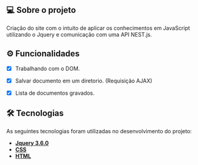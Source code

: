 ## 💻 Sobre o projeto

Criação do site com o intuito de aplicar os conhecimentos em JavaScript utilizando o Jquery e comunicação com uma API NEST.js.

## ⚙️ Funcionalidades
- [x] Trabalhando com o DOM.
- [x] Salvar documento em um diretorio. (Requisição AJAX)
- [x] Lista de documentos gravados.


## 🛠 Tecnologias

As seguintes tecnologias foram utilizadas no desenvolvimento do projeto:

- **[Jquery 3.6.0](https://code.jquery.com/jquery-3.6.0.min.js)**
- **[CSS](https://developer.mozilla.org/pt-BR/docs/Web/CSS)**
- **[HTML](https://developer.mozilla.org/pt-BR/docs/Web/HTML)**